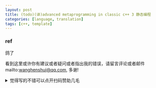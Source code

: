 ```yaml
---
layout: post
title: (todo)(译)advanced metaprogramming in classic c++ 3 静态编程
categories: [language, translation]
tags: [c++, template]
---
```


  

### ref



鸽了



看到这里或许你有建议或者疑问或者指出我的错误，请留言评论或者邮件mailto:wanghenshui@qq.com, 多谢! 
<details>
<summary>觉得写的不错可以点开扫码赞助几毛</summary>
<img src="https://wanghenshui.github.io/assets/wepay.png" alt="微信转账">
</details>